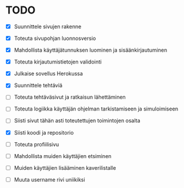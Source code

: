 # TODO
- [x] Suunnittele sivujen rakenne
- [x] Toteuta sivupohjan luonnosversio
- [x] Mahdollista käyttäjätunnuksen luominen ja sisäänkirjautuminen
- [x] Toteuta kirjautumistietojen validointi
- [x] Julkaise sovellus Herokussa
- [x] Suunnittele tehtäviä
- [ ] Toteuta tehtäväsivut ja ratkaisun lähettäminen
- [ ] Toteuta logiikka käyttäjän ohjelman tarkistamiseen ja simuloimiseen
- [ ] Siisti sivut tähän asti toteutettujen toimintojen osalta
- [x] Siisti koodi ja repositorio

- [ ] Toteuta profiilisivu
- [ ] Mahdollista muiden käyttäjien etsiminen
- [ ] Muiden käyttäjien lisääminen kaverilistalle

- [ ] Muuta username rivi uniikiksi
